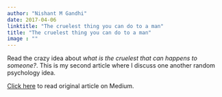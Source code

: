 ```yaml
---
author: "Nishant M Gandhi"
date: 2017-04-06
linktitle: "The cruelest thing you can do to a man"
title: "The cruelest thing you can do to a man"
image : ""
---
```


Read the crazy idea about *what is the cruelest that can happens to someone?*. 
This is my second article where I discuss one another random psychology idea.

[Click here](https://medium.com/@nishantgandhi99/the-cruelest-thing-you-can-do-to-man-b13c120ed23b) to read original article on Medium.